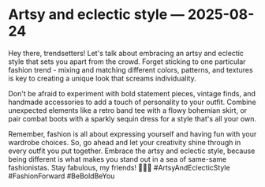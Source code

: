 # Artsy and eclectic style — 2025-08-24

Hey there, trendsetters! Let's talk about embracing an artsy and eclectic style that sets you apart from the crowd. Forget sticking to one particular fashion trend - mixing and matching different colors, patterns, and textures is key to creating a unique look that screams individuality.

Don't be afraid to experiment with bold statement pieces, vintage finds, and handmade accessories to add a touch of personality to your outfit. Combine unexpected elements like a retro band tee with a flowy bohemian skirt, or pair combat boots with a sparkly sequin dress for a style that's all your own.

Remember, fashion is all about expressing yourself and having fun with your wardrobe choices. So, go ahead and let your creativity shine through in every outfit you put together. Embrace the artsy and eclectic style, because being different is what makes you stand out in a sea of same-same fashionistas. Stay fabulous, my friends! 💃🏻🌟 #ArtsyAndEclecticStyle #FashionForward #BeBoldBeYou